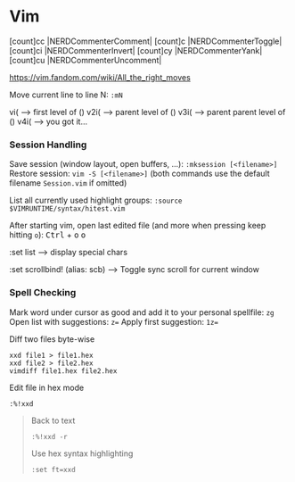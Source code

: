 # Vim

[count]<leader>cc |NERDCommenterComment|
[count]<leader>c<space> |NERDCommenterToggle|
[count]<leader>ci |NERDCommenterInvert|
[count]<leader>cy |NERDCommenterYank|
[count]<leader>cu |NERDCommenterUncomment|

https://vim.fandom.com/wiki/All_the_right_moves

Move current line to line N: `:mN`

vi( --> first level of ()
v2i( --> parent level of ()
v3i( --> parent parent level of ()
v4i( --> you got it...

### Session Handling

Save session (window layout, open buffers, ...): `:mksession [<filename>]`
Restore session: `vim -S [<filename>]`
(both commands use the default filename `Session.vim` if omitted)

List all currently used highlight groups: `:source $VIMRUNTIME/syntax/hitest.vim`

After starting vim, open last edited file (and more when pressing keep hitting `o`): <kbd>Ctrl</kbd> + <kbd>o</kbd> <kbd>o</kbd>

:set list --> display special chars

:set scrollbind! (alias: scb) --> Toggle sync scroll for current window

### Spell Checking

Mark word under cursor as good and add it to your personal spellfile: `zg`
Open list with suggestions: `z=`
Apply first suggestion: `1z=`

Diff two files byte-wise

    xxd file1 > file1.hex
    xxd file2 > file2.hex
    vimdiff file1.hex file2.hex

Edit file in hex mode

    :%!xxd

> Back to text
>
>     :%!xxd -r
>
> Use hex syntax highlighting
>
>     :set ft=xxd
